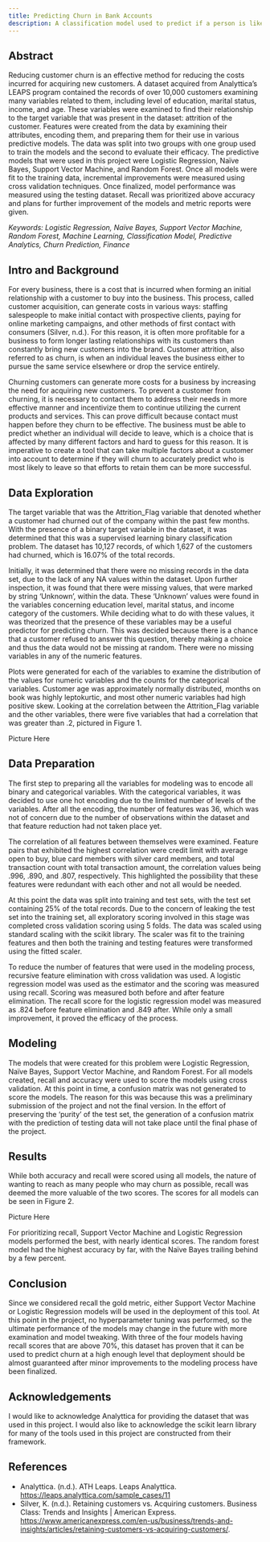 ```yaml
---
title: Predicting Churn in Bank Accounts
description: A classification model used to predict if a person is likely to leave in the next 6 months
---
```


## Abstract
Reducing customer churn is an effective method for reducing the costs incurred for acquiring new customers. A dataset acquired from Analyttica’s LEAPS program contained the records of over 10,000 customers examining many variables related to them, including level of education, marital status, income, and age. These variables were examined to find their relationship to the target variable that was present in the dataset: attrition of the customer. Features were created from the data by examining their attributes, encoding them, and preparing them for their use in various predictive models. The data was split into two groups with one group used to train the models and the second to evaluate their efficacy. The predictive models that were used in this project were Logistic Regression, Naïve Bayes, Support Vector Machine, and Random Forest. Once all models were fit to the training data, incremental improvements were measured using cross validation techniques. Once finalized, model performance was measured using the testing dataset. Recall was prioritized above accuracy and plans for further improvement of the models and metric reports were given.

_Keywords: Logistic Regression, Naïve Bayes, Support Vector Machine, Random Forest, Machine Learning, Classification Model, Predictive Analytics, Churn Prediction, Finance_

## Intro and Background
For every business, there is a cost that is incurred when forming an initial relationship with a customer to buy into the business. This process, called customer acquisition, can generate costs in various ways: staffing salespeople to make initial contact with prospective clients, paying for online marketing campaigns, and other methods of first contact with consumers (Silver, n.d.). For this reason, it is often more profitable for a business to form longer lasting relationships with its customers than constantly bring new customers into the brand. Customer attrition, also referred to as churn, is when an individual leaves the business either to pursue the same service elsewhere or drop the service entirely. 

Churning customers can generate more costs for a business by increasing the need for acquiring new customers. To prevent a customer from churning, it is necessary to contact them to address their needs in more effective manner and incentivize them to continue utilizing the current products and services. This can prove difficult because contact must happen before they churn to be effective. The business must be able to predict whether an individual will decide to leave, which is a choice that is affected by many different factors and hard to guess for this reason. It is imperative to create a tool that can take multiple factors about a customer into account to determine if they will churn to accurately predict who is most likely to leave so that efforts to retain them can be more successful.

## Data Exploration
The target variable that was the Attrition_Flag variable that denoted whether a customer had churned out of the company within the past few months. With the presence of a binary target variable in the dataset, it was determined that this was a supervised learning binary classification problem. The dataset has 10,127 records, of which 1,627 of the customers had churned, which is 16.07% of the total records. 

Initially, it was determined that there were no missing records in the data set, due to the lack of any NA values within the dataset. Upon further inspection, it was found that there were missing values, that were marked by string ‘Unknown’, within the data. These ‘Unknown’ values were found in the variables concerning education level, marital status, and income category of the customers. While deciding what to do with these values, it was theorized that the presence of these variables may be a useful predictor for predicting churn. This was decided because there is a chance that a customer refused to answer this question, thereby making a choice and thus the data would not be missing at random. There were no missing variables in any of the numeric features.

Plots were generated for each of the variables to examine the distribution of the values for numeric variables and the counts for the categorical variables. Customer age was approximately normally distributed, months on book was highly leptokurtic, and most other numeric variables had high positive skew. Looking at the correlation between the Attrition_Flag variable and the other variables, there were five variables that had a correlation that was greater than .2, pictured in Figure 1.

Picture Here

## Data Preparation
The first step to preparing all the variables for modeling was to encode all binary and categorical variables. With the categorical variables, it was decided to use one hot encoding due to the limited number of levels of the variables. After all the encoding, the number of features was 36, which was not of concern due to the number of observations within the dataset and that feature reduction had not taken place yet. 

The correlation of all features between themselves were examined. Feature pairs that exhibited the highest correlation were credit limit with average open to buy, blue card members with silver card members, and total transaction count with total transaction amount, the correlation values being .996, .890, and .807, respectively. This highlighted the possibility that these features were redundant with each other and not all would be needed.

At this point the data was split into training and test sets, with the test set containing 25% of the total records. Due to the concern of leaking the test set into the training set, all exploratory scoring involved in this stage was completed cross validation scoring using 5 folds. The data was scaled using standard scaling with the scikit library. 
The scaler was fit to the training features and then both the training and testing features were transformed using the fitted scaler. 

To reduce the number of features that were used in the modeling process, recursive feature elimination with cross validation was used. A logistic regression model was used as the estimator and the scoring was measured using recall. Scoring was measured both before and after feature elimination. The recall score for the logistic regression model was measured as .824 before feature elimination and .849 after. While only a small improvement, it proved the efficacy of the process.

## Modeling
The models that were created for this problem were Logistic Regression, Naïve Bayes, Support Vector Machine, and Random Forest. For all models created, recall and accuracy were used to score the models using cross validation. At this point in time, a confusion matrix was not generated to score the models. The reason for this was because this was a preliminary submission of the project and not the final version. In the effort of preserving the ‘purity’ of the test set, the generation of a confusion matrix with the prediction of testing data will not take place until the final phase of the project. 

## Results
While both accuracy and recall were scored using all models, the nature of wanting to reach as many people who may churn as possible, recall was deemed the more valuable of the two scores. The scores for all models can be seen in Figure 2.

Picture Here

For prioritizing recall, Support Vector Machine and Logistic Regression models performed the best, with nearly identical scores. The random forest model had the highest accuracy by far, with the Naïve Bayes trailing behind by a few percent.

## Conclusion
Since we considered recall the gold metric, either Support Vector Machine or Logistic Regression models will be used in the deployment of this tool. At this point in the project, no hyperparameter tuning was performed, so the ultimate performance of the models may change in the future with more examination and model tweaking. With three of the four models having recall scores that are above 70%, this dataset has proven that it can be used to predict churn at a high enough level that deployment should be almost guaranteed after minor improvements to the modeling process have been finalized. 

## Acknowledgements
I would like to acknowledge Analyttica for providing the dataset that was used in this project. I would also like to acknowledge the scikit learn library for many of the tools used in this project are constructed from their framework. 

## References
* Analyttica. (n.d.). ATH Leaps. Leaps Analyttica. https://leaps.analyttica.com/sample_cases/11 
* Silver, K. (n.d.). Retaining customers vs. Acquiring customers. Business Class: Trends and Insights | American Express. https://www.americanexpress.com/en-us/business/trends-and-insights/articles/retaining-customers-vs-acquiring-customers/. 
